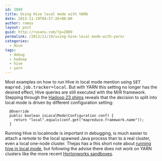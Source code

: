 ```yaml
---
id: 2089
title: Using Hive local mode with YARN
date: 2013-11-19T04:57:26+00:00
author: remus
layout: post
guid: http://rusanu.com/?p=2089
permalink: /2013/11/19/using-hive-local-mode-with-yarn/
categories:
  - Hive
tags:
  - debug
  - hadoop
  - hive
  - yarn
---
```

Most examples on how to run Hive in local mode mention using <tt>SET mapred.job.tracker=local</tt>. But with YARN this setting no longer has the desired effect, Hive queries are still executed with the M/R framework. Stepping through the [Hadoop 23 shims](https://github.com/apache/hive/blob/trunk/shims/0.23/src/main/java/org/apache/hadoop/hive/shims/Hadoop23Shims.java) reveals that the decision to split into local mode is driven by different configuration setting:

    
      @Override
      public boolean isLocalMode(Configuration conf) {
        return "local".equals(conf.get("mapreduce.framework.name"));
      }
    

Running Hive in localmode is important in debugging, is much easier to attach a remote to the local spawned Java process than to a real cluster, even a local one-node cluster. Thejas has a this short note about [running hive in local mode](http://hadoop-pig-hive-thejas.blogspot.ie/2013/04/running-hive-in-local-mode.html), but following the advise there does not work on YARN clusters like the more recent [Hortonworks sandboxes](http://hortonworks.com/products/hortonworks-sandbox/#install).